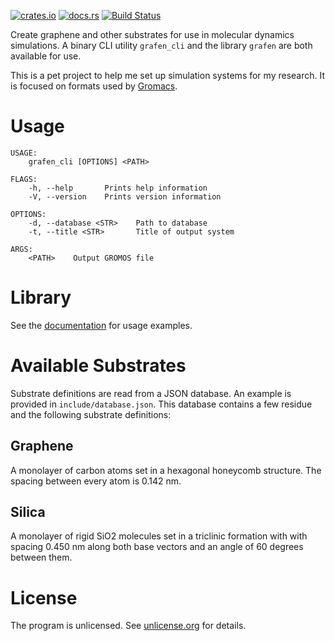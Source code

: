[![crates.io](https://img.shields.io/crates/v/grafen.svg)](https://crates.io/crates/grafen) [![docs.rs](https://img.shields.io/badge/docs.rs-documentation-orange.svg)](https://docs.rs/crate/grafen) [![Build Status](https://travis-ci.org/pjohansson/grafen.svg?branch=master)](https://travis-ci.org/pjohansson/grafen)

Create graphene and other substrates for use in molecular dynamics simulations. A binary CLI utility `grafen_cli` and the library `grafen` are both available for use.

This is a pet project to help me set up simulation systems for my research. It is focused on formats used by [Gromacs](http://www.gromacs.org/).

# Usage
```
USAGE:
    grafen_cli [OPTIONS] <PATH>

FLAGS:
    -h, --help       Prints help information
    -V, --version    Prints version information

OPTIONS:
    -d, --database <STR>    Path to database
    -t, --title <STR>       Title of output system

ARGS:
    <PATH>    Output GROMOS file
```

# Library
See the [documentation](https://docs.rs/crate/grafen) for usage examples.

# Available Substrates
Substrate definitions are read from a JSON database. An example is provided
in `include/database.json`. This database contains a few residue
and the following substrate definitions:

## Graphene
A monolayer of carbon atoms set in a hexagonal honeycomb structure.
The spacing between every atom is 0.142 nm.

## Silica
A monolayer of rigid SiO2 molecules set in a triclinic formation with
with spacing 0.450 nm along both base vectors and an angle of 60 degrees
between them.

# License
The program is unlicensed. See [unlicense.org](http://unlicense.org) for details.
